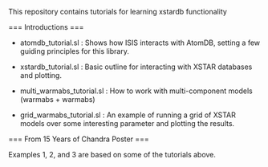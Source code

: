
This repository contains tutorials for learning xstardb functionality

=== Introductions ===

* atomdb_tutorial.sl : Shows how ISIS interacts with AtomDB, setting a
  few guiding principles for this library.

* xstardb_tutorial.sl : Basic outline for interacting with XSTAR
  databases and plotting.

* multi_warmabs_tutorial.sl : How to work with multi-component models
  (warmabs + warmabs)

* grid_warmabs_tutorial.sl : An example of running a grid of XSTAR
  models over some interesting parameter and plotting the results.

=== From 15 Years of Chandra Poster ===

Examples 1, 2, and 3 are based on some of the tutorials above.
